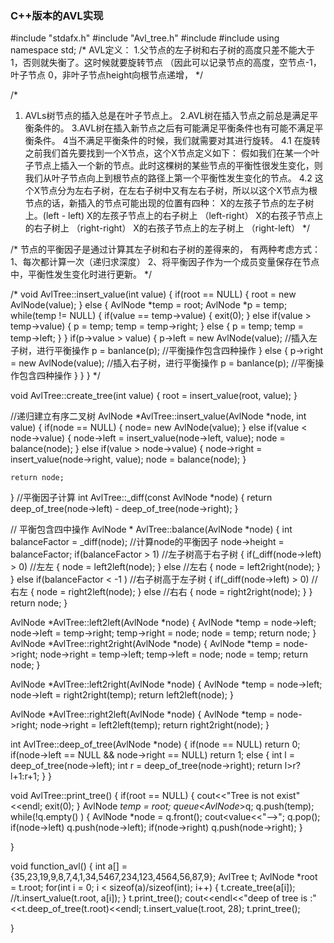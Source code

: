 ### C++版本的AVL实现

  #include "stdafx.h"
  #include "Avl_tree.h"
  #include <iostream>
  #include <queue>
  using namespace std;
  /*
  AVL定义：
  1.父节点的左子树和右子树的高度只差不能大于1，否则就失衡了。这时候就要旋转节点
  （因此可以记录节点的高度，空节点-1， 叶子节点 0，非叶子节点height向根节点递增，
  */

  /*
  1. AVLs树节点的插入总是在叶子节点上。
  2.AVL树在插入节点之前总是满足平衡条件的。
  3.AVL树在插入新节点之后有可能满足平衡条件也有可能不满足平衡条件。
  4当不满足平衡条件的时候，我们就需要对其进行旋转。
      4.1 在旋转之前我们首先要找到一个X节点，这个X节点定义如下：
          假如我们在某一个叶子节点上插入一个新的节点。此时这棵树的某些节点的平衡性很发生变化，则我们从叶子节点向上到根节点的路径上第一个平衡性发生变化的节点。
     4.2 这个X节点分为左右子树，在左右子树中又有左右子树，所以以这个X节点为根节点的话，新插入的节点可能出现的位置有四种：
           X的左孩子节点的左子树上。(left - left)
         X的左孩子节点上的右子树上 （left-right）
         X的右孩子节点上的右子树上 （right-right）
         X的右孩子节点上的左子树上 （right-left）
  */

  /*
    节点的平衡因子是通过计算其左子树和右子树的差得来的， 有两种考虑方式：
    1、每次都计算一次（递归求深度）
    2、将平衡因子作为一个成员变量保存在节点中，平衡性发生变化时进行更新。
  */

  /*
  void AvlTree::insert_value(int value)
  {
     if(root == NULL)
     {
       root = new AvlNode(value);
     }
     else
     {
      AvlNode *temp = root;
      AvlNode *p = temp;
      while(temp != NULL)
      {
        if(value == temp->value)
        {
          exit(0);
        }
        else if(value > temp->value)
        {
          p = temp;
          temp = temp->right;
        }
        else
        {
          p = temp;
          temp = temp->left;
        }
      }
      if(p->value > value)
      {
        p->left = new AvlNode(value);
        //插入左子树，进行平衡操作
        p = banlance(p); //平衡操作包含四种操作
      }
      else
      {
        p->right = new AvlNode(value);
        //插入右子树，进行平衡操作
        p = banlance(p); //平衡操作包含四种操作
      }
     }
  }
  */

  void AvlTree::create_tree(int value)
  {
    root = insert_value(root, value);
  }


  //递归建立有序二叉树
  AvlNode *AvlTree::insert_value(AvlNode *node, int value)
  {
    if(node == NULL)
    {
      node= new AvlNode(value);
    }
    else if(value < node->value)
    {
      node->left = insert_value(node->left, value);
      node = balance(node);
    }
    else if(value > node->value)
    {
      node->right = insert_value(node->right, value);
      node = balance(node);
    }

    return node;
  }
  //平衡因子计算
  int AvlTree::_diff(const AvlNode *node)
  {
    return deep_of_tree(node->left) - deep_of_tree(node->right);
  }


  // 平衡包含四中操作
  AvlNode * AvlTree::balance(AvlNode *node)
  {
    int balanceFactor = _diff(node);  //计算node的平衡因子
    node->height = balanceFactor;
    if(balanceFactor > 1)  //左子树高于右子树
    {
      if(_diff(node->left) > 0) //左左
      {
        node = left2left(node);
      }
      else                               //左右
      {
        node = left2right(node);
      }
    }
    else if(balanceFactor < -1 )   //右子树高于左子树
    {
      if(_diff(node->left) > 0)  //右左
      {
        node = right2left(node);
      }
      else                                  //右右
      {
        node = right2right(node);
      }
    }
    return node;
  }

  AvlNode *AvlTree::left2left(AvlNode *node)
  {
    AvlNode *temp = node->left;
    node->left = temp->right;
    temp->right = node;
    node = temp;
    return node;
  }
  AvlNode *AvlTree::right2right(AvlNode *node)
  {
    AvlNode *temp = node->right;
    node->right = temp->left;
    temp->left = node;
    node = temp;
    return node;
  }

  AvlNode *AvlTree::left2right(AvlNode *node)
  {
    AvlNode *temp = node->left;
    node->left = right2right(temp);
    return left2left(node);
  }

  AvlNode *AvlTree::right2left(AvlNode *node)
  {
    AvlNode *temp = node->right;
    node->right = left2left(temp);
    return right2right(node);
  }

  int AvlTree::deep_of_tree(AvlNode *node)
  {
    if(node == NULL)
      return 0;
    if(node->left == NULL && node->right == NULL)
      return 1;
    else
    {
      int l = deep_of_tree(node->left);
      int r = deep_of_tree(node->right);
      return l>r?l+1:r+1;
    }
  }

  void AvlTree::print_tree()
  {
    if(root == NULL)
    {
      cout<<"Tree is not exist"<<endl;
      exit(0);
    }
    AvlNode *temp = root;
    queue<AvlNode*>q;
    q.push(temp);
    while(!q.empty() )
    {
      AvlNode *node = q.front();
      cout<<node->value<<"-->";
      q.pop();
      if(node->left)
        q.push(node->left);
      if(node->right)
        q.push(node->right);
    }

  }

  void function_avl()
  {
    int a[] = {35,23,19,9,8,7,4,1,34,5467,234,123,4564,56,87,9};
    AvlTree t;
    AvlNode *root = t.root;
    for(int i = 0; i < sizeof(a)/sizeof(int); i++)
    {
      t.create_tree(a[i]);
      //t.insert_value(t.root, a[i]);
    }
    t.print_tree();
    cout<<endl<<"deep of tree is :"<<t.deep_of_tree(t.root)<<endl;
    t.insert_value(t.root, 28);
    t.print_tree();


  }
